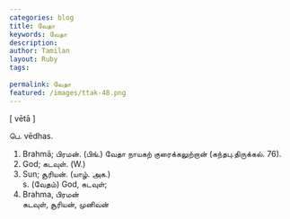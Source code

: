 ```yaml
---
categories: blog
title: வேதா
keywords: வேதா
description: 
author: Tamilan
layout: Ruby
tags: 
 
permalink: வேதா
featured: /images/ttak-48.png
---
```

  
[ vētā ]  
  
பெ. vēdhas.   
1. Brahmā; பிரமன். (பிங்.) வேதா நாயகற் குரைக்கலுற்றான் (கந்தபு.திருக்கல். 76).   
2. God; கடவுள். (W.)   
3. Sun; சூரியன். (யாழ். அக.)  
s. (வேதம்) God, கடவுள்;   
3. Brahma, பிரமன்  
கடவுள், சூரியன், முனிவன்